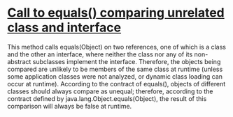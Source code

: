 # [Call to equals() comparing unrelated class and interface](https://spotbugs.readthedocs.io/en/latest/bugDescriptions.html#EC_UNRELATED_CLASS_AND_INTERFACE)

This method calls equals(Object) on two references,  one of which is a class
and the other an interface, where neither the class nor any of its
non-abstract subclasses implement the interface.
Therefore, the objects being compared
are unlikely to be members of the same class at runtime
(unless some application classes were not analyzed, or dynamic class
loading can occur at runtime).
According to the contract of equals(),
objects of different
classes should always compare as unequal; therefore, according to the
contract defined by java.lang.Object.equals(Object),
the result of this comparison will always be false at runtime.